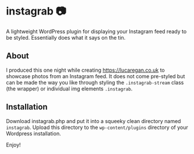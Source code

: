 # instagrab :camera:
A lightweight WordPress plugin for displaying your Instagram feed ready to be styled. Essentially does what it says on the tin.

## About
I produced this one night while creating https://lucaregan.co.uk to showcase photos from an Instagram feed. It does not come pre-styled but
can be made the way you like through styling the `.instagrab-stream` class (the wrapper) or individual img elements `.instagrab`. 

## Installation
Download instagrab.php and put it into a squeeky clean directory named `instagrab`. Upload this directory to the `wp-content/plugins` directory of your
Wordpress installation. 

Enjoy!
